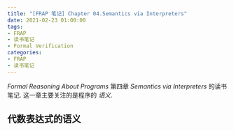 ```yaml
---
title: "[FRAP 笔记] Chapter 04.Semantics via Interpreters"
date: 2021-02-23 01:00:00
tags:
- FRAP
- 读书笔记
- Formal Verification
categories:
- FRAP
- 读书笔记
---
```


*Formal Reasoning About Programs* 第四章 *Semantics via Interpreters* 的读书笔记. 这一章主要关注的是程序的 *语义*.

<!-- more -->

## 代数表达式的语义